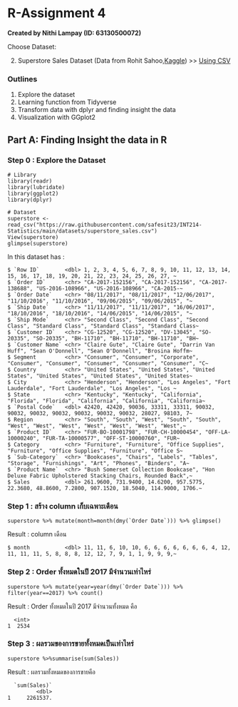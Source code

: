 # R-Assignment 4

**Created by Nithi Lampay (ID: 63130500072)**

Choose Dataset:

2. Superstore Sales Dataset (Data from Rohit Sahoo,[Kaggle](https://www.kaggle.com/rohitsahoo/sales-forecasting)) >> [Using CSV](https://raw.githubusercontent.com/safesit23/INT214-Statistics/main/datasets/superstore_sales.csv)


### Outlines
1. Explore the dataset
2. Learning function from Tidyverse
3. Transform data with dplyr and finding insight the data
4. Visualization with GGplot2

## Part A: Finding Insight the data in R

### Step 0 : Explore the Dataset

```
# Library
library(readr)
library(lubridate)
library(ggplot2)
library(dplyr)

# Dataset
superstore <- read_csv("https://raw.githubusercontent.com/safesit23/INT214-Statistics/main/datasets/superstore_sales.csv")
View(superstore)
glimpse(superstore)
```

In this dataset has :

```
$ `Row ID`        <dbl> 1, 2, 3, 4, 5, 6, 7, 8, 9, 10, 11, 12, 13, 14, 15, 16, 17, 18, 19, 20, 21, 22, 23, 24, 25, 26, 27, ~
$ `Order ID`      <chr> "CA-2017-152156", "CA-2017-152156", "CA-2017-138688", "US-2016-108966", "US-2016-108966", "CA-2015-~
$ `Order Date`    <chr> "08/11/2017", "08/11/2017", "12/06/2017", "11/10/2016", "11/10/2016", "09/06/2015", "09/06/2015", "~
$ `Ship Date`     <chr> "11/11/2017", "11/11/2017", "16/06/2017", "18/10/2016", "18/10/2016", "14/06/2015", "14/06/2015", "~
$ `Ship Mode`     <chr> "Second Class", "Second Class", "Second Class", "Standard Class", "Standard Class", "Standard Class~
$ `Customer ID`   <chr> "CG-12520", "CG-12520", "DV-13045", "SO-20335", "SO-20335", "BH-11710", "BH-11710", "BH-11710", "BH~
$ `Customer Name` <chr> "Claire Gute", "Claire Gute", "Darrin Van Huff", "Sean O'Donnell", "Sean O'Donnell", "Brosina Hoffm~
$ Segment         <chr> "Consumer", "Consumer", "Corporate", "Consumer", "Consumer", "Consumer", "Consumer", "Consumer", "C~
$ Country         <chr> "United States", "United States", "United States", "United States", "United States", "United States~
$ City            <chr> "Henderson", "Henderson", "Los Angeles", "Fort Lauderdale", "Fort Lauderdale", "Los Angeles", "Los ~
$ State           <chr> "Kentucky", "Kentucky", "California", "Florida", "Florida", "California", "California", "California~
$ `Postal Code`   <dbl> 42420, 42420, 90036, 33311, 33311, 90032, 90032, 90032, 90032, 90032, 90032, 90032, 28027, 98103, 7~
$ Region          <chr> "South", "South", "West", "South", "South", "West", "West", "West", "West", "West", "West", "West",~
$ `Product ID`    <chr> "FUR-BO-10001798", "FUR-CH-10000454", "OFF-LA-10000240", "FUR-TA-10000577", "OFF-ST-10000760", "FUR~
$ Category        <chr> "Furniture", "Furniture", "Office Supplies", "Furniture", "Office Supplies", "Furniture", "Office S~
$ `Sub-Category`  <chr> "Bookcases", "Chairs", "Labels", "Tables", "Storage", "Furnishings", "Art", "Phones", "Binders", "A~
$ `Product Name`  <chr> "Bush Somerset Collection Bookcase", "Hon Deluxe Fabric Upholstered Stacking Chairs, Rounded Back",~
$ Sales           <dbl> 261.9600, 731.9400, 14.6200, 957.5775, 22.3680, 48.8600, 7.2800, 907.1520, 18.5040, 114.9000, 1706.~
```

### Step 1 : สร้าง column เก็บเฉพาะเดือน

```
superstore %>% mutate(month=month(dmy(`Order Date`))) %>% glimpse()
```

Result :  column เดือน

```
$ month           <dbl> 11, 11, 6, 10, 10, 6, 6, 6, 6, 6, 6, 6, 4, 12, 11, 11, 11, 5, 8, 8, 8, 12, 12, 7, 9, 1, 1, 9, 9, 9,~
```


### Step 2 : Order ทั้งหมดในปี 2017 มีจำนวนเท่าไหร่

```
superstore %>% mutate(year=year(dmy(`Order Date`))) %>% filter(year==2017) %>% count()
```

Result :  Order ทั้งหมดในปี 2017 มีจำนวนทั้งหมด คือ

```
  <int>
1  2534
```

### Step 3 : ผลรวมของการขายทั้งหมดเป็นเท่าไหร่

```
superstore %>%summarise(sum(Sales))
```

Result : ผลรวมทั้งหมดของการขายคือ

```
  `sum(Sales)`
         <dbl>
1     2261537.
```


